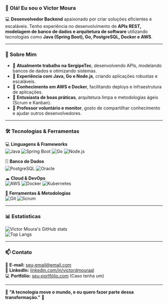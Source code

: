 ### 👋 Olá! Eu sou o Victor Moura

💻 **Desenvolvedor Backend** apaixonado por criar soluções eficientes e escaláveis. Tenho experiência no desenvolvimento de **APIs REST, modelagem de banco de dados e arquitetura de software** utilizando tecnologias como **Java (Spring Boot), Go, PostgreSQL, Docker e AWS**.

---

### 🚀 Sobre Mim
- 🔹 **Atualmente trabalho na SergipeTec**, desenvolvendo APIs, modelando bancos de dados e otimizando sistemas.
- 🔹 **Experiência com Java, Go e Node.js**, criando aplicações robustas e escaláveis.
- 🔹 **Conhecimento em AWS e Docker**, facilitando deploys e infraestrutura de aplicações.
- 🔹 **Entusiasta de boas práticas**, arquitetura limpa e metodologias ágeis (Scrum e Kanban).
- 🔹 **Professor voluntário e monitor**, gosto de compartilhar conhecimento e ajudar outros desenvolvedores.

---

### 🛠️ Tecnologias & Ferramentas  
💻 **Linguagens & Frameworks**  
![Java](https://img.shields.io/badge/Java-%23ED8B00.svg?style=for-the-badge&logo=java&logoColor=white)
![Spring Boot](https://img.shields.io/badge/Spring%20Boot-6DB33F?style=for-the-badge&logo=spring&logoColor=white)
![Go](https://img.shields.io/badge/Go-00ADD8?style=for-the-badge&logo=go&logoColor=white)
![Node.js](https://img.shields.io/badge/Node.js-339933?style=for-the-badge&logo=nodedotjs&logoColor=white)

🗄 **Banco de Dados**  
![PostgreSQL](https://img.shields.io/badge/PostgreSQL-316192?style=for-the-badge&logo=postgresql&logoColor=white)
![Oracle](https://img.shields.io/badge/Oracle-F80000?style=for-the-badge&logo=oracle&logoColor=white)

☁ **Cloud & DevOps**  
![AWS](https://img.shields.io/badge/AWS-FF9900?style=for-the-badge&logo=amazon-aws&logoColor=white)
![Docker](https://img.shields.io/badge/Docker-2496ED?style=for-the-badge&logo=docker&logoColor=white)
![Kubernetes](https://img.shields.io/badge/Kubernetes-326CE5?style=for-the-badge&logo=kubernetes&logoColor=white)

📌 **Ferramentas & Metodologias**  
![Git](https://img.shields.io/badge/Git-F05032?style=for-the-badge&logo=git&logoColor=white)
![Scrum](https://img.shields.io/badge/Scrum-6DB33F?style=for-the-badge&logo=scrumalliance&logoColor=white)

---

### 📊 Estatísticas  
![Victor Moura's GitHub stats](https://github-readme-stats.vercel.app/api?username=VictorDMoura&show_icons=true&theme=dark)  
![Top Langs](https://github-readme-stats.vercel.app/api/top-langs/?username=VictorDMoura&layout=compact&theme=dark)

---

### 📫 Contato  
📩 **E-mail:** [seu-email@email.com](mailto:seu-email@email.com)  
🔗 **LinkedIn:** [linkedin.com/in/victordmouraal](https://www.linkedin.com/in/victordmouraal/)  
💻 **Portfólio:** [seu-portfólio.com](#) (Caso tenha um)  

---

🎯 **"A tecnologia move o mundo, e eu quero fazer parte dessa transformação."** 🚀  
